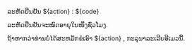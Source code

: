 ລະຫັດຢືນຢັນ ${action} : ${code}

ລະຫັດຢືນຢັນຈະໝົດອາຍຸໃນໜຶ່ງຊົ່ວໂມງ.

ຖ້າ​ຫາກ​ວ່າ​ທ່ານ​ບໍ່​ໄດ້​ສະ​ຫມັກ​ຂໍ​ເອົາ ${action} ​, ກະ​ລຸ​ນາ​ລະ​ເລີຍ​ອີ​ເມວ​ນີ້​.
